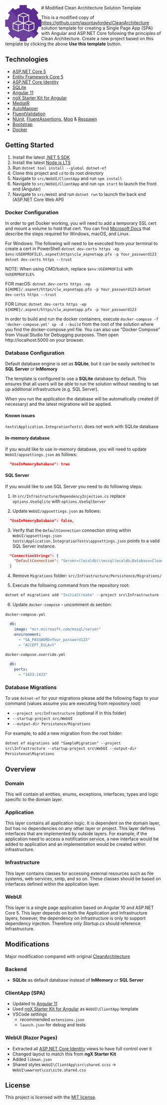  <img align="left" width="116" height="116" src="https://raw.githubusercontent.com/kkoziarski/dotnet-angular-identity-single-app-starter/main/.github/icon.png" />
 # Modified Clean Architecture Solution Template

This is a modified copy of https://github.com/jasontaylordev/CleanArchitecture solution template for creating a Single Page App (SPA) with Angular and ASP.NET Core following the principles of Clean Architecture. Create a new project based on this template by clicking the above **Use this template** button.

## Technologies

* [ASP.NET Core 5](https://asp.net)
* [Entity Framework Core 5](https://docs.microsoft.com/en-us/ef/core/)
* [ASP.NET Core Identity](https://docs.microsoft.com/en-us/aspnet/core/security/authentication/identity)
* [SQLite](https://www.sqlite.org/index.html)
* [Angular 11](https://angular.io/)
* [ngX Starter Kit for Angular](https://github.com/ngx-rocket/starter-kit)
* [MediatR](https://github.com/jbogard/MediatR)
* [AutoMapper](https://automapper.org/)
* [FluentValidation](https://fluentvalidation.net/)
* [NUnit](https://nunit.org/), [FluentAssertions](https://fluentassertions.com/), [Moq](https://github.com/moq) & [Respawn](https://github.com/jbogard/Respawn)
* [Bootstrap](https://getbootstrap.com/)
* [Docker](https://www.docker.com/)

## Getting Started

1. Install the latest [.NET 5 SDK](https://dotnet.microsoft.com/download/dotnet/5.0)
2. Install the latest [Node.js LTS](https://nodejs.org/en/)
3. Run `dotnet tool install --global dotnet-ef`
4. Clone this project and `cd` to its root directory
5. Navigate to `src/WebUI/ClientApp` and run `npm install`
6. Navigate to `src/WebUI/ClientApp` and run `npm start` to launch the front end (Angular)
7. Navigate to `src/WebUI` and run `dotnet run` to launch the back end (ASP.NET Core Web API)

### Docker Configuration

In order to get Docker working, you will need to add a temporary SSL cert and mount a volume to hold that cert.
You can find [Microsoft Docs](https://docs.microsoft.com/en-us/aspnet/core/security/docker-https?view=aspnetcore-5.0) that describe the steps required for Windows, macOS, and Linux.

For Windows:
The following will need to be executed from your terminal to create a cert in PowerShell
`dotnet dev-certs https -ep $env:USERPROFILE\.aspnet\https\clw_aspnetapp.pfx -p Your_password123`
`dotnet dev-certs https --trust`

NOTE: When using CMD/batch, replace `$env:USERPROFILE` with `%USERPROFILE%`

FOR macOS:
`dotnet dev-certs https -ep ${HOME}/.aspnet/https/clw_aspnetapp.pfx -p Your_password123`
`dotnet dev-certs https --trust`

FOR Linux:
`dotnet dev-certs https -ep ${HOME}/.aspnet/https/clw_aspnetapp.pfx -p Your_password123`

In order to build and run the docker containers, execute `docker-compose -f 'docker-compose.yml' up -d --build` from the root of the solution where you find the docker-compose.yml file.  You can also use "Docker Compose" from Visual Studio for Debugging purposes.
Then open http://localhost:5000 on your browser.

### Database Configuration

Default database engine is set as **SQLite**, but it can be easily switched to **SQL Server** or **InMemory**


The template is configured to use a **SQLite** database by default. This ensures that all users will be able to run the solution without needing to set up additional infrastructure (e.g. SQL Server).

When you run the application the database will be automatically created (if necessary) and the latest migrations will be applied.

#### Known issues

`tests\Application.IntegrationTests\` does not work with SQLite database

#### In-memory database

If you would like to use in-memory database, you will need to update `WebUI/appsettings.json` as follows:

```json
  "UseInMemoryDatabase": true
```

#### SQL Server

If you would like to use SQL Server you need to do following steps:

1. In `src/Infrastructure/DependencyInjection.cs` replace 
`options.UseSqlite` with `options.UseSqlServer`

2. Update `WebUI/appsettings.json` as follows:

```json
  "UseInMemoryDatabase": false,
```

3. Verify that the `DefaultConnection` connection string within `WebUI/appsettings.json` `tests\Application.IntegrationTests\appsettings.json` points to a valid SQL Server instance.

```json
  "ConnectionStrings": {
    "DefaultConnection": "Server=(localdb)\\mssqllocaldb;Database=CleanArchWebDb;Trusted_Connection=True;MultipleActiveResultSets=true;"
  }
```
4. Remove `Migrations` folder: `src/Infrastructure/Persistence/Migrations/`

5. Execute the following command from the repository root:

```powershell
dotnet ef migrations add "InitialCreate" --project src\Infrastructure --startup-project src\WebUI --output-dir Persistence\Migrations
```

6. Update `docker-compose` - uncomment `db` section:

`docker-compose.yml`
```yaml
  db:
    image: "mcr.microsoft.com/mssql/server"
    environment:
      - "SA_PASSWORD=Your_password123"
      - "ACCEPT_EULA=Y"
```
`docker-compose.override.yml`

```yaml
  db:
    ports:
      - "1433:1433"
```

### Database Migrations

To use `dotnet-ef` for your migrations please add the following flags to your command (values assume you are executing from repository root)

* `--project src/Infrastructure` (optional if in this folder)
* `--startup-project src/WebUI`
* `--output-dir Persistence/Migrations`

For example, to add a new migration from the root folder:

 `dotnet ef migrations add "SampleMigration" --project src\Infrastructure --startup-project src\WebUI --output-dir Persistence\Migrations`

## Overview

### Domain

This will contain all entities, enums, exceptions, interfaces, types and logic specific to the domain layer.

### Application

This layer contains all application logic. It is dependent on the domain layer, but has no dependencies on any other layer or project. This layer defines interfaces that are implemented by outside layers. For example, if the application need to access a notification service, a new interface would be added to application and an implementation would be created within infrastructure.

### Infrastructure

This layer contains classes for accessing external resources such as file systems, web services, smtp, and so on. These classes should be based on interfaces defined within the application layer.

### WebUI

This layer is a single page application based on Angular 10 and ASP.NET Core 5. This layer depends on both the Application and Infrastructure layers, however, the dependency on Infrastructure is only to support dependency injection. Therefore only *Startup.cs* should reference Infrastructure.


## Modifications

Major modification compared with original [CleanArchitecture](https://github.com/jasontaylordev/CleanArchitecture)

### Backend

* **SQLite** as default database instead of **InMemory** or **SQL Server**

### ClientApp (SPA)

* Updated to [Angular 11](https://angular.io/)
* Used [ngX Starter Kit for Angular](https://github.com/ngx-rocket/starter-kit) as `WebUI\ClientApp` template
* VSCode settings
  - recommended `extensions.json`
  - `launch.json` for debug and tests

### WebUI (Razor Pages)

* Extracted all [ASP.NET Core Identity](https://docs.microsoft.com/en-us/aspnet/core/security/authentication/identity) views to have full control over it
* Changed layout to match this from **ngX Starter Kit**
* Added `libman.json`
* Shared styles `WebUI\ClientApp\src\shared.scss` -> `WebUI\wwwroot\css\site.shared.css`

## License

This project is licensed with the [MIT license](LICENSE).
